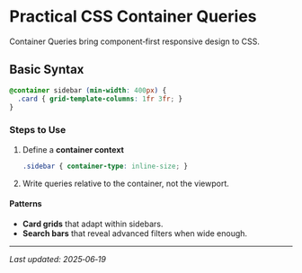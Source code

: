 # Practical CSS Container Queries

Container Queries bring component‑first responsive design to CSS.

## Basic Syntax

```css
@container sidebar (min-width: 400px) {
  .card { grid-template-columns: 1fr 3fr; }
}
```

### Steps to Use

1. Define a **container context**
   ```css
   .sidebar { container-type: inline-size; }
   ```
2. Write queries relative to the container, not the viewport.

#### Patterns

- **Card grids** that adapt within sidebars.
- **Search bars** that reveal advanced filters when wide enough.

---

_Last updated: 2025‑06‑19_
